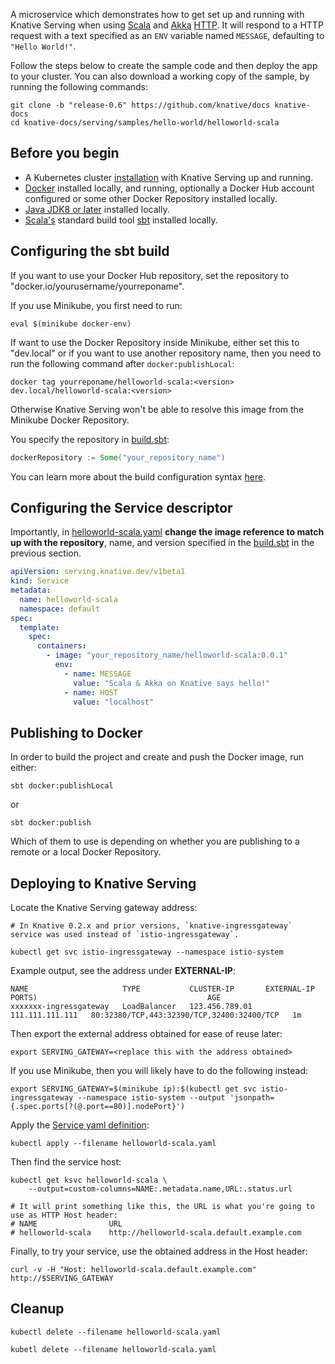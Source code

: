 A microservice which demonstrates how to get set up and running with Knative
Serving when using [Scala](https://scala-lang.org/) and [Akka](https://akka.io/)
[HTTP](https://doc.akka.io/docs/akka-http/current/). It will respond to a HTTP
request with a text specified as an `ENV` variable named `MESSAGE`, defaulting
to `"Hello World!"`.

Follow the steps below to create the sample code and then deploy the app to your
cluster. You can also download a working copy of the sample, by running the
following commands:

```shell
git clone -b "release-0.6" https://github.com/knative/docs knative-docs
cd knative-docs/serving/samples/hello-world/helloworld-scala
```

## Before you begin

- A Kubernetes cluster [installation](../../../../install/README.md) with
  Knative Serving up and running.
- [Docker](https://www.docker.com) installed locally, and running, optionally a
  Docker Hub account configured or some other Docker Repository installed
  locally.
- [Java JDK8 or later](https://adoptopenjdk.net/installation.html) installed
  locally.
- [Scala's](https://scala-lang.org/) standard build tool
  [sbt](https://www.scala-sbt.org/) installed locally.

## Configuring the sbt build

If you want to use your Docker Hub repository, set the repository to
"docker.io/yourusername/yourreponame".

If you use Minikube, you first need to run:

```shell
eval $(minikube docker-env)
```

If want to use the Docker Repository inside Minikube, either set this to
"dev.local" or if you want to use another repository name, then you need to run
the following command after `docker:publishLocal`:

```shell
docker tag yourreponame/helloworld-scala:<version> dev.local/helloworld-scala:<version>
```

Otherwise Knative Serving won't be able to resolve this image from the Minikube
Docker Repository.

You specify the repository in [build.sbt](./build.sbt):

```scala
dockerRepository := Some("your_repository_name")
```

You can learn more about the build configuration syntax
[here](https://www.scala-sbt.org/1.x/docs/Basic-Def.html).

## Configuring the Service descriptor

Importantly, in [helloworld-scala.yaml](./helloworld-scala.yaml) **change the
image reference to match up with the repository**, name, and version specified
in the [build.sbt](./build.sbt) in the previous section.

```yaml
apiVersion: serving.knative.dev/v1beta1
kind: Service
metadata:
  name: helloworld-scala
  namespace: default
spec:
  template:
    spec:
      containers:
        - image: "your_repository_name/helloworld-scala:0.0.1"
          env:
            - name: MESSAGE
              value: "Scala & Akka on Knative says hello!"
            - name: HOST
              value: "localhost"
```

## Publishing to Docker

In order to build the project and create and push the Docker image, run either:

```shell
sbt docker:publishLocal
```

or

```shell
sbt docker:publish
```

Which of them to use is depending on whether you are publishing to a remote or a
local Docker Repository.

## Deploying to Knative Serving

Locate the Knative Serving gateway address:

```shell
# In Knative 0.2.x and prior versions, `knative-ingressgateway` service was used instead of `istio-ingressgateway`.

kubectl get svc istio-ingressgateway --namespace istio-system
```

Example output, see the address under **EXTERNAL-IP**:

```shell
NAME                     TYPE           CLUSTER-IP       EXTERNAL-IP       PORTS)                                      AGE
xxxxxxx-ingressgateway   LoadBalancer   123.456.789.01   111.111.111.111   80:32380/TCP,443:32390/TCP,32400:32400/TCP   1m
```

Then export the external address obtained for ease of reuse later:

```shell
export SERVING_GATEWAY=<replace this with the address obtained>
```

If you use Minikube, then you will likely have to do the following instead:

```shell
export SERVING_GATEWAY=$(minikube ip):$(kubectl get svc istio-ingressgateway --namespace istio-system --output 'jsonpath={.spec.ports[?(@.port==80)].nodePort}')
```

Apply the [Service yaml definition](./helloworld-scala.yaml):

```shell
kubectl apply --filename helloworld-scala.yaml
```

Then find the service host:

```shell
kubectl get ksvc helloworld-scala \
    --output=custom-columns=NAME:.metadata.name,URL:.status.url

# It will print something like this, the URL is what you're going to use as HTTP Host header:
# NAME                URL
# helloworld-scala    http://helloworld-scala.default.example.com
```

Finally, to try your service, use the obtained address in the Host header:

```shell
curl -v -H "Host: helloworld-scala.default.example.com" http://$SERVING_GATEWAY
```

## Cleanup

```shell
kubectl delete --filename helloworld-scala.yaml
```

```
kubetl delete --filename helloworld-scala.yaml
```
